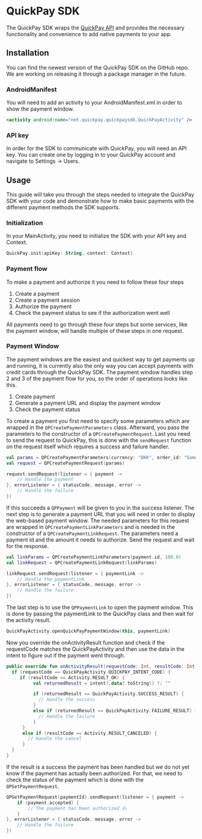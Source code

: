 # QuickPay SDK

The QuickPay SDK wraps the [QuickPay API](https://learn.quickpay.net/tech-talk/api/services/#services "QuickPay API") and provides the necessary functionality and convenience to add native payments to your app.


## Installation

You can find the newest version of the QuickPay SDK on the GitHub repo. We are working on releasing it through a package manager in the future.


### AndroidManifest

You will need to add an activity to your AndroidManifest.xml in order to show the payment window.
```xml
<activity android:name="net.quickpay.quickpaysdk.QuickPayActivity" />
```


### API key

In order for the SDK to communicate with QuickPay, you will need an API key. You can create one by logging in to your QuickPay account and navigate to Settings -> Users.


## Usage

This guide will take you through the steps needed to integrate the QuickPay SDK with your code and demonstrate how to make basic payments with the different payment methods the SDK supports.


### Initialization

In your MainActivity, you need to initialize the SDK with your API key and Context.
```kotlin
QuickPay.init(apiKey: String, context: Context)
```


### Payment flow

To make a payment and authorize it you need to follow these four steps
1. Create a payment
2. Create a payment session
3. Authorize the payment
4. Check the payment status to see if the authorization went well

All payments need to go through these four steps but some services, like the payment window, will handle multiple of these steps in one request.


### Payment Window

The payment windows are the easiest and quickest way to get payments up and running, it is currently also the only way you can accept payments with credit cards through the QuickPay SDK. The payment window handles step 2 and 3 of the payment flow for you, so the order of operations looks like this.

1. Create payment
2. Generate a payment URL and display the payment window
3. Check the payment status

To create a payment you first need to specify some parameters which are wrapped in the `QPCreatePaymentParameters` class. Afterward, you pass the parameters to the constructor of a `QPCreatePaymentRequest`. Last you need to send the request to QuickPay, this is done with the `sendRequest` function on the request itself which requires a success and failure handler.

```kotlin
val params = QPCreatePaymentParameters(currency: "DKK", order_id: "SomeOrderId")
val request = QPCreatePaymentRequest(params)

request.sendRequest(listener = { payment ->
    // Handle the payment
}, errorListener = { statusCode, message, error ->
    // Handle the failure
})
```

If this succeeds a `QPPayment` will be given to you in the success listener. The next step is to generate a payment URL that you will need in order to display the web-based payment window. The needed parameters for this request are wrapped in `QPCreatePaymentLinkParameters` and is needed in the constructor of a `QPCreatePaymentLinkRequest`. The parameters need a payment id and the amount it needs to authorize. Send the request and wait for the response.

```kotlin
val linkParams = QPCreatePaymentLinkParameters(payment.id, 100.0)
val linkRequest = QPCreatePaymentLinkRequest(linkParams)

linkRequest.sendRequest(listener = { paymentLink ->
    // Handle the paymentLink
}, errorListener = { statusCode, message, error ->
    // Handle the failure
})
```

The last step is to use the `QPPaymentLink` to open the payment window. This is done by passing the paymentLink to the QuickPay class and then wait for the activity result.

```kotlin
QuickPayActivity.openQuickPayPaymentWindow(this, paymentLink)
```

Now you override the onActivityResult function and check if the requestCode matches the QuickPayActivity and then use the data in the intent to figure out if the payment went through.

```kotlin
public override fun onActivityResult(requestCode: Int, resultCode: Int, intent: Intent?) {
  if (requestCode == QuickPayActivity.QUICKPAY_INTENT_CODE) {
     if (resultCode == Activity.RESULT_OK) {
          val returnedResult = intent?.data?.toString() ?: ""

          if (returnedResult == QuickPayActivity.SUCCESS_RESULT) {
            // Handle the success
          }
          else if (returnedResult == QuickPayActivity.FAILURE_RESULT) {
            // Handle the failure
          }
      }
      else if (resultCode == Activity.RESULT_CANCELED) {
        // Handle the cancel
      }
  }
}
```

If the result is a success the payment has been handled but we do not yet know if the payment has actually been authorized. For that, we need to check the status of the payment which is done with the `QPGetPaymentRequest`.

```kotlin
QPGetPaymentRequest(paymentId).sendRequest(listener = { payment ->
    if (payment.accepted) {
        // The payment has been authorized 👍
    }
}, errorListener = { statusCode, message, error ->
    // Handle the failure
})
```
